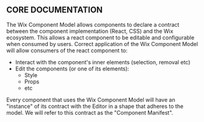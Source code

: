 ## CORE DOCUMENTATION

The Wix Component Model allows components to declare a contract between the component implementation (React, CSS) and the Wix ecosystem. This allows a react component to be editable and configurable when consumed by users. Correct application of the Wix Component Model will allow consumers of the react component to:

- Interact with the component's inner elements (selection, removal etc)
- Edit the components (or one of its elements):
  - Style
  - Props
  - etc

Every component that uses the Wix Component Model will have an "instance" of its contract with the Editor in a shape that adheres to the model.
We will refer to this contract as the "Component Manifest".
